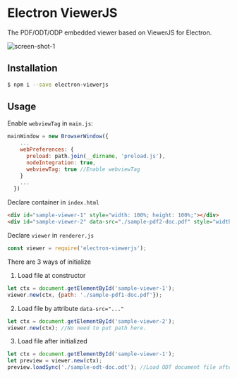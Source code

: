 # Electron ViewerJS
The PDF/ODT/ODP embedded viewer based on ViewerJS for Electron.

![screen-shot-1](https://user-images.githubusercontent.com/241133/71978767-ba244b00-324e-11ea-8d77-ac934f3ef61a.png)

## Installation
```bash
$ npm i --save electron-viewerjs
```

## Usage
Enable `webviewTag` in `main.js`:
```js
mainWindow = new BrowserWindow({
    ...
    webPreferences: {
      preload: path.join(__dirname, 'preload.js'),
      nodeIntegration: true,
      webviewTag: true //Enable webviewTag
    }
    ...
  })
```

Declare container in `index.html`

```html
<div id="sample-viewer-1" style="width: 100%; height: 100%;"></div>
<div id="sample-viewer-2" data-src="./sample-pdf2-doc.pdf" style="width: 100%; height: 100%;"></div>
```

Declare `viewer` in `renderer.js`

```js
const viewer = require('electron-viewerjs');
```

There are 3 ways of initialize

1. Load file at constructor

```js
let ctx = document.getElementById('sample-viewer-1');
viewer.new(ctx, {path: './sample-pdf1-doc.pdf'});
```

2. Load file by attribute `data-src="..."`
```js
let ctx = document.getElementById('sample-viewer-2');
viewer.new(ctx); //No need to put path here.
```

3. Load file after initialized
```js
let ctx = document.getElementById('sample-viewer-1');
let preview = viewer.new(ctx);
preview.loadSync('./sample-odt-doc.odt'); //Load ODT document file after initialized.
```